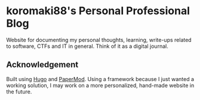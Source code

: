 # koromaki88's Personal Professional Blog
Website for documenting my personal thoughts, learning, write-ups related to software, CTFs and IT in general. Think of it as a digital journal.

## Acknowledgement
Built using [Hugo](https://gohugo.io/) and [PaperMod](https://github.com/adityatelange/hugo-PaperMod/). Using a framework because I just wanted a working solution, I may work on a more personalized, hand-made website in the future.
